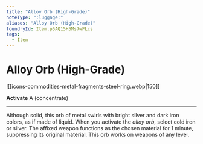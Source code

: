 ```yaml
---
title: "Alloy Orb (High-Grade)"
noteType: ":luggage:"
aliases: "Alloy Orb (High-Grade)"
foundryId: Item.p5AQ15H5Ms7wFLcs
tags:
  - Item
---
```


# Alloy Orb (High-Grade)
![[icons-commodities-metal-fragments-steel-ring.webp|150]]

**Activate** A (concentrate)

* * *

Although solid, this orb of metal swirls with bright silver and dark iron colors, as if made of liquid. When you activate the _alloy orb_, select cold iron or silver. The affixed weapon functions as the chosen material for 1 minute, suppressing its original material. This orb works on weapons of any level.


